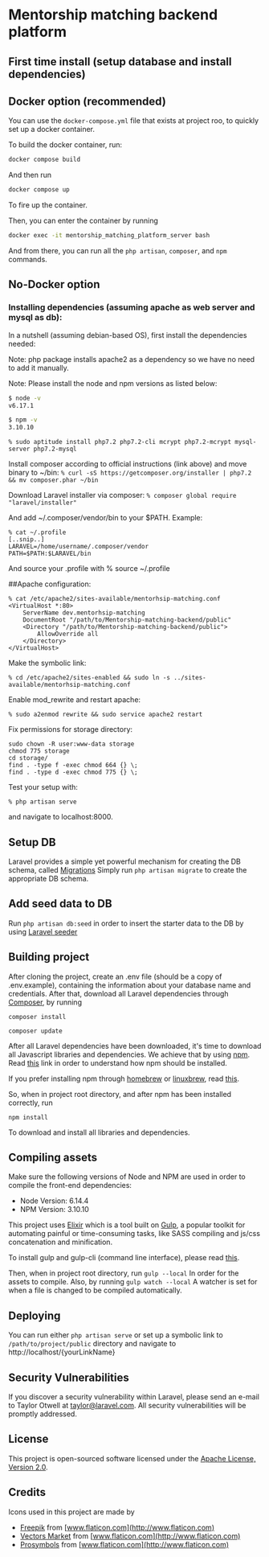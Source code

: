 
# Mentorship matching backend platform

## First time install (setup database and install dependencies)

## Docker option (recommended)

You can use the `docker-compose.yml` file that exists at project roo, to quickly set up a docker container.

To build the docker container, run:
```bash
docker compose build
```

And then run

```bash
docker compose up
```

To fire up the container.

Then, you can enter the container by running

```bash
docker exec -it mentorship_matching_platform_server bash
```

And from there, you can run all the `php artisan`, `composer`, and `npm` commands.

## No-Docker option

### Installing dependencies (assuming apache as web server and mysql as db):

In a nutshell (assuming debian-based OS), first install the dependencies needed:

Note: php package installs apache2 as a dependency so we have no need to add it manually.

Note: Please install the node and npm versions as listed below:
```bash
$ node -v
v6.17.1

$ npm -v
3.10.10
```

```
% sudo aptitude install php7.2 php7.2-cli mcrypt php7.2-mcrypt mysql-server php7.2-mysql
```

Install composer according to official instructions (link above) and move binary to ~/bin:
```% curl -sS https://getcomposer.org/installer | php7.2 && mv composer.phar ~/bin```

Download Laravel installer via composer:
```% composer global require "laravel/installer"```


And add ~/.composer/vendor/bin to your $PATH. Example:
```
% cat ~/.profile
[..snip..]
LARAVEL=/home/username/.composer/vendor
PATH=$PATH:$LARAVEL/bin
```
And source your .profile with % source ~/.profile

##Apache configuration:
```
% cat /etc/apache2/sites-available/mentorhsip-matching.conf
<VirtualHost *:80>
    ServerName dev.mentorhsip-matching
    DocumentRoot "/path/to/Mentorship-matching-backend/public"
    <Directory "/path/to/Mentorship-matching-backend/public">
        AllowOverride all
    </Directory>
</VirtualHost>
```
Make the symbolic link:
```
% cd /etc/apache2/sites-enabled && sudo ln -s ../sites-available/mentorhsip-matching.conf
```
Enable mod_rewrite and restart apache:
```
% sudo a2enmod rewrite && sudo service apache2 restart
```
Fix permissions for storage directory:
```
sudo chown -R user:www-data storage
chmod 775 storage
cd storage/
find . -type f -exec chmod 664 {} \;
find . -type d -exec chmod 775 {} \;
```
Test your setup with:
```
% php artisan serve
```
and navigate to localhost:8000.

## Setup DB
Laravel provides a simple yet powerful mechanism for creating the DB schema, called [Migrations](https://laravel.com/docs/6.0/migrations)
Simply run ```php artisan migrate``` to create the appropriate DB schema.

## Add seed data to DB
Run ```php artisan db:seed``` in order to insert the starter data to the DB by using [Laravel seeder](https://laravel.com/docs/6.0/seeding)

## Building project
After cloning the project, create an .env file (should be a copy of .env.example),
containing the information about your database name and credentials. 
After that, download all Laravel dependencies through [Composer](https://laravel.com/docs/6.0/installation), by running

```
composer install

composer update
```

After all Laravel dependencies have been downloaded, it's time to download all Javascript libraries and dependencies. 
We achieve that by using [npm](http://blog.npmjs.org/post/85484771375/how-to-install-npm).
Read [this](https://www.digitalocean.com/community/tutorials/how-to-install-node-js-on-an-ubuntu-14-04-server) link in order to understand how npm should be installed.

If you prefer installing npm through [homebrew](http://brew.sh/) or [linuxbrew](http://linuxbrew.sh/), read [this](http://blog.teamtreehouse.com/install-node-js-npm-linux).

So, when in project root directory, and after npm has been installed correctly, run
```
npm install
```
To download and install all libraries and dependencies.

## Compiling assets
Make sure the following versions of Node and NPM are used in order to compile the front-end dependencies:
- Node Version: 6.14.4
- NPM Version: 3.10.10


This project uses [Elixir](https://laravel.com/docs/6.0/elixir) which is a tool built on [Gulp](http://gulpjs.com/),
a popular toolkit for automating painful or time-consuming tasks, like SASS compiling and js/css concatenation and minification.

To install gulp and gulp-cli (command line interface), please read [this](https://github.com/gulpjs/gulp/blob/master/docs/getting-started.md).

Then, when in project root directory, run 
```gulp --local```
In order for the assets to compile. Also, by running
```gulp watch --local```
A watcher is set for when a file is changed to be compiled automatically.

## Deploying
You can run either  ```php artisan serve``` or set up a symbolic link to ```/path/to/project/public``` directory and navigate to http://localhost/{yourLinkName}


## Security Vulnerabilities

If you discover a security vulnerability within Laravel, please send an e-mail to Taylor Otwell at taylor@laravel.com. All security vulnerabilities will be promptly addressed.

## License

This project is open-sourced software licensed under the [Apache License, Version 2.0](https://www.apache.org/licenses/LICENSE-2.0).

## Credits

Icons used in this project are made by 
- [Freepik](http://www.flaticon.com/authors/freepik) from [www.flaticon.com](http://www.flaticon.com)
- [Vectors Market](http://www.flaticon.com/authors/vectors-market) from [www.flaticon.com](http://www.flaticon.com)
- [Prosymbols](http://www.flaticon.com/authors/prosymbols)  from [www.flaticon.com](http://www.flaticon.com)
